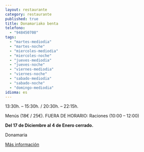 ```yaml
---
layout: restaurante
category: restaurante
published: true
title: Donamariako benta
telefono: 
  - "948450708"
tags: 
  - "martes-mediodia"
  - "martes-noche"
  - "miercoles-mediodia"
  - "miercoles-noche"
  - "jueves-mediodia"
  - "jueves-noche"
  - "viernes-mediodia"
  - "viernes-noche"
  - "sabado-mediodia"
  - "sabado-noche"
  - "domingo-mediodia"
idioma: es
---
```


13:30h. – 15:30h. / 20:30h. – 22:15h.

Menús (18€ / 25€). FUERA DE HORARIO: Raciones (10:00 – 12:00)

**Del 17 de Diciembre al 4 de Enero cerrado.**

Donamaria

[Más información](http://www.consorciobertiz.org/consorcio/dondecomer/restaurantes/donamaria-es-0-176/restaurante-donamariako-benta.html)